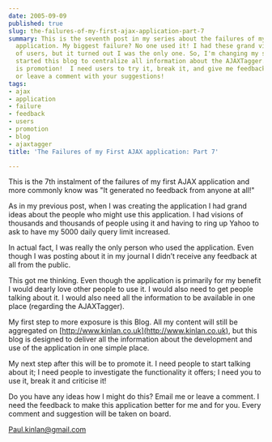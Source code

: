 ```yaml
---
date: 2005-09-09
published: true
slug: the-failures-of-my-first-ajax-application-part-7
summary: This is the seventh post in my series about the failures of my first AJAX
  application. My biggest failure? No one used it! I had these grand visions of tons
  of users, but it turned out I was the only one. So, I'm changing my strategy.  I've
  started this blog to centralize all information about the AJAXTagger.  My next step
  is promotion!  I need users to try it, break it, and give me feedback.  Email me
  or leave a comment with your suggestions!
tags:
- ajax
- application
- failure
- feedback
- users
- promotion
- blog
- ajaxtagger
title: 'The Failures of my First AJAX application: Part 7'

---
```

This is the 7th instalment of the failures of my first AJAX application and more commonly know was "It generated no feedback from anyone at all!"<p />As in my previous post, when I was creating the application I had grand ideas about the people who might use this application. I had visions of thousands and thousands of people using it and having to ring up Yahoo to ask to have my 5000 daily query limit increased.<p />In actual fact, I was really the only person who used the application. Even though I was posting about it in my journal I didn’t receive any feedback at all from the public.<p />This got me thinking. Even though the application is primarily for my benefit I would dearly love other people to use it. I would also need to get people talking about it. I would also need all the information to be available in one place (regarding the AJAXTagger).<p />My first step to more exposure is this Blog. All my content will still be aggregated on [http://www.kinlan.co.uk](http://www.kinlan.co.uk), but this blog is designed to deliver all the information about the development and use of the application in one simple place.<p />My next step after this will be to promote it. I need people to start talking about it; I need people to investigate the functionality it offers; I need you to use it, break it and criticise it!<p />Do you have any ideas how I might do this? Email me or leave a comment. I need the feedback to make this application better for me and for you. Every comment and suggestion will be taken on board.<p />[Paul.kinlan@gmail.com](mailto:Paul.kinlan@gmail.com)<p />


